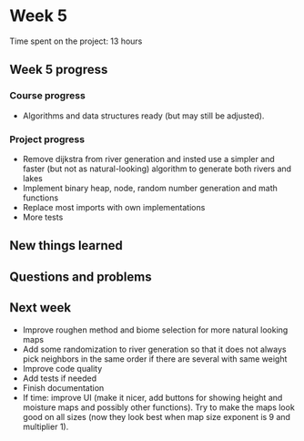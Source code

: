 # Week 5

Time spent on the project: 13 hours

## Week 5 progress 

### Course progress

* Algorithms and data structures ready (but may still be adjusted). 

### Project progress

* Remove dijkstra from river generation and insted use a simpler and faster (but not as natural-looking) algorithm to generate both rivers and lakes
* Implement binary heap, node, random number generation and math functions
* Replace most imports with own implementations
* More tests

## New things learned


## Questions and problems


## Next week

* Improve roughen method and biome selection for more natural looking maps
* Add some randomization to river generation so that it does not always pick neighbors in the same order if there are several with same weight
* Improve code quality
* Add tests if needed
* Finish documentation
* If time: improve UI (make it nicer, add buttons for showing height and moisture maps and possibly other functions). Try to make the maps look good on all sizes (now they look best when map size exponent is 9 and multiplier 1). 


